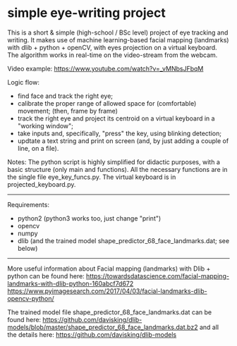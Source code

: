 # simple eye-writing project

This is a short & simple (high-school / BSc level) project of eye tracking and writing.
It makes use of machine learning-based facial mapping (landmarks) with dlib + python + openCV, with eyes projection on a virtual keyboard. 
The algorithm works in real-time on the video-stream from the webcam. 

Video example: https://www.youtube.com/watch?v=_vMNbsJFbqM

Logic flow:
- find face and track the right eye;
- calibrate the proper range of allowed space for (comfortable) movement;
(then, frame by frame)
- track the right eye and project its centroid on a virtual keyboard in a "working window";
- take inputs and, specifically, "press" the key, using blinking detection;
- updtate a text string and print on screen (and, by just adding a couple of line, on a file).

Notes:
The python script is highly simplified for didactic purposes, with a basic structure (only main and functions).
All the necessary functions are in the single file eye_key_funcs.py. The virtual keyboard is in projected_keyboard.py.

--------------------------------------------------------------------------------------------
Requirements: 
- python2 (python3 works too, just change "print")
- opencv
- numpy
- dlib (and the trained model shape_predictor_68_face_landmarks.dat; see below)
--------------------------------------------------------------------------------------------

More useful information about Facial mapping (landmarks) with Dlib + python can be found here:
https://towardsdatascience.com/facial-mapping-landmarks-with-dlib-python-160abcf7d672
https://www.pyimagesearch.com/2017/04/03/facial-landmarks-dlib-opencv-python/

The trained model file shape_predictor_68_face_landmarks.dat can be found here:
https://github.com/davisking/dlib-models/blob/master/shape_predictor_68_face_landmarks.dat.bz2
and all the details here:
https://github.com/davisking/dlib-models
